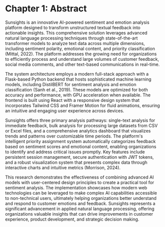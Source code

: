 # Chapter 1: Abstract

Sunsights is an innovative AI-powered sentiment and emotion analysis platform designed to transform unstructured textual feedback into actionable insights. This comprehensive solution leverages advanced natural language processing techniques through state-of-the-art transformer models to analyze text data across multiple dimensions, including sentiment polarity, emotional content, and priority classification (Mittal, 2022). The platform addresses the growing need for organizations to efficiently process and understand large volumes of customer feedback, social media comments, and other text-based communications in real-time.

The system architecture employs a modern full-stack approach with a Flask-based Python backend that hosts sophisticated machine learning models, including DistilBERT for sentiment analysis and emotion classification (Sanh et al., 2019). These models are optimized for both accuracy and performance, with GPU acceleration when available. The frontend is built using React with a responsive design system that incorporates Tailwind CSS and Framer Motion for fluid animations, ensuring an intuitive and engaging user experience across devices.

Sunsights offers three primary analysis pathways: single-text analysis for immediate feedback, bulk analysis for processing large datasets from CSV or Excel files, and a comprehensive analytics dashboard that visualizes trends and patterns over customizable time periods. The platform's intelligent priority assignment system automatically categorizes feedback based on sentiment scores and emotional content, enabling organizations to identify and address critical issues promptly. Key features include persistent session management, secure authentication with JWT tokens, and a robust visualization system that presents complex data through interactive charts and intuitive metrics (Morrison, 2024).

This research demonstrates the effectiveness of combining advanced AI models with user-centered design principles to create a practical tool for sentiment analysis. The implementation showcases how modern web technologies can be leveraged to make complex AI capabilities accessible to non-technical users, ultimately helping organizations better understand and respond to customer emotions and feedback. Sunsights represents a significant advancement in applied natural language processing, offering organizations valuable insights that can drive improvements in customer experience, product development, and strategic decision making.

